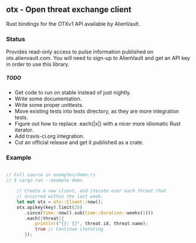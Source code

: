 ## otx - Open threat exchange client

Rust bindings for the OTXv1 API available by AlienVault.

### Status

Provides read-only access to pulse information published on
otx.alienvault.com. You will need to sign-up to AlienVault
and get an API key in order to use this library.

##### TODO
  - Get code to run on stable instead of just nightly.
  - Write some documentation.
  - Write some proper unittests.
  - Move existing tests into tests directory, as they are more
    integration tests.
  - Figure out how to replace .each(|x|) with a nicer more
    idiomatic Rust iterator.
  - Add travis-ci.org integration.
  - Cut an official release and get it published as a crate.


### Example

```rust

// Full source in examples/demo.rs
// $ cargo run --example demo

    // Create a new client, and iterate over each threat that
    // occurred within the last week.
    let mut otx = otx::Client::new();
    otx.apikey(key).limit(25)
       .since(time::now().sub(time::Duration::weeks(1)))
       .each(|threat|{
           println!("{}: {}", threat.id, threat.name);
           true // Continue iterating
       });

```
